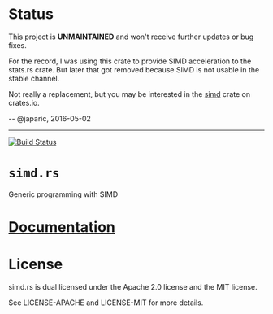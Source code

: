 # Status

This project is **UNMAINTAINED** and won't receive further updates or bug fixes.

For the record, I was using this crate to provide SIMD acceleration to the stats.rs crate. But later
that got removed because SIMD is not usable in the stable channel.

Not really a replacement, but you may be interested in the [simd] crate on crates.io.

[simd]: https://crates.io/crates/simd

-- @japaric, 2016-05-02

---

[![Build Status][status]](https://travis-ci.org/japaric/simd.rs)

# `simd.rs`

Generic programming with SIMD

# [Documentation][docs]

# License

simd.rs is dual licensed under the Apache 2.0 license and the MIT license.

See LICENSE-APACHE and LICENSE-MIT for more details.

[docs]: http://japaric.github.io/simd.rs/simd/
[status]: https://travis-ci.org/japaric/simd.rs.svg?branch=master
